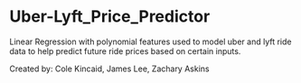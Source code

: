 # Uber-Lyft_Price_Predictor
Linear Regression with polynomial features used to model uber and lyft ride data to help predict future ride prices based on certain inputs.

Created by: Cole Kincaid, James Lee, Zachary Askins
